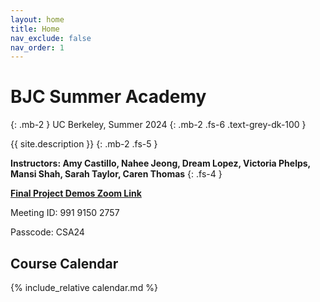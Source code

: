 ```yaml
---
layout: home
title: Home
nav_exclude: false
nav_order: 1
---
```


# **BJC Summer Academy**
{: .mb-2 }
UC Berkeley, Summer 2024
{: .mb-2 .fs-6 .text-grey-dk-100 }

{{ site.description }}
{: .mb-2 .fs-5 }

**Instructors: Amy Castillo, Nahee Jeong, Dream Lopez, Victoria Phelps, Mansi Shah, Sarah Taylor, Caren Thomas** 
{: .fs-4 }

**[Final Project Demos Zoom Link](https://berkeley.zoom.us/j/99191502757?pwd=UOH9KU98VhbPuAxpxaR9LYgvwxT0Ob.1)**

Meeting ID: 991 9150 2757

Passcode: CSA24

## Course Calendar

{% include_relative calendar.md %}
